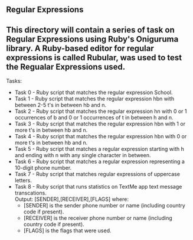 **Regular Expressions**
---

This directory will contain a series of task on Regular Expressions using Ruby's Oniguruma library.
A Ruby-based editor for regular expressions is called Rubular, was used to test the Regualar Expressions used.
---

Tasks:<br>

- Task 0 - Ruby script that matches the regular expression School.
- Task 1 - Ruby script that matches the regular expression hbn with between 2-5 t's in between hb and n.
- Task 2 - Ruby script that matches the regular expression hn with 0 or 1 occurrences of b and 0 or 1 occurrences of t in between h and n.
- Task 3 - Ruby script that matches the regular expression hbn with 1 or more t's in between hb and n.
- Task 4 - Ruby script that matches the regular expression hbn with 0 or more t's in between hb and n.
- Task 5 - Ruby script that matches a regular expression starting with h and ending with n with any single character in between.
- Task 6 - Ruby script that matches a regular expression representing a 10-digit phone number.
- Task 7 - Ruby script that matches regular expressions of uppercase letters.
- Task 8 - Ruby script that runs statistics on TextMe app text message transcations.<br>
Output: [SENDER],[RECEIVER],[FLAGS] where:
	- [SENDER] is the sender phone number or name (including country code if present).
	- [RECEIVER] is the receiver phone number or name (including country code if present).
	- [FLAGS] is the flags that were used.

